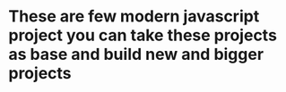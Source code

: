 # These are few modern javascript project you can take these projects as base and build new and bigger projects